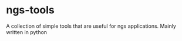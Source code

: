 # ngs-tools
A collection of simple tools that are useful for ngs applications. Mainly written in python
